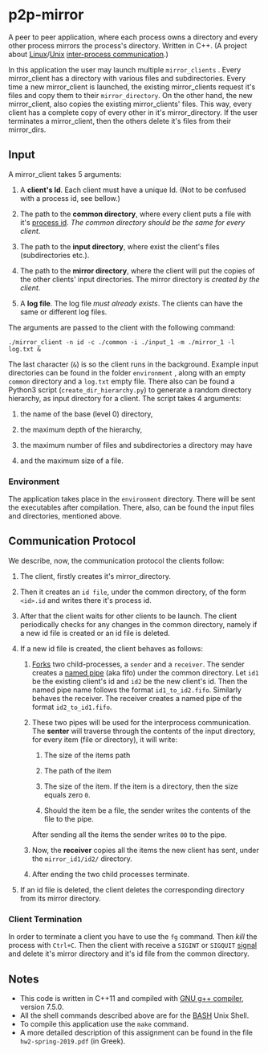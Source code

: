 # p2p-mirror

A peer to peer application, where each process owns a directory and every other process mirrors the process's directory. Written in C++. (A project about [Linux](https://en.wikipedia.org/wiki/Linux)/[Unix](https://en.wikipedia.org/wiki/Unix) [inter-process communication](https://en.wikipedia.org/wiki/Inter-process_communication).)

In this application the user may launch multiple `mirror_clients` . Every mirror_client has a directory with various files and subdirectories. Every time a new mirror_client is launched, the existing mirror_clients request it's files and copy them to their `mirror_directory`. On the other hand, the new mirror_client, also copies the existing mirror_clients' files. This way, every client has a complete copy of every other in it's mirror_directory. If the user terminates a mirror_client, then the others delete it's files from their mirror_dirs.

## Input

A mirror_client takes 5 arguments:

1. A **client's Id**. Each client must have a unique Id. (Not to be confused with a process id, see bellow.)

2. The path to the **common directory**, where every client puts a file with it's [process id](https://en.wikipedia.org/wiki/Process_identifier). *The common directory should be the same for every client*.

3. The path to the **input directory**, where exist the client's files (subdirectories etc.).

4. The path to the **mirror directory**, where the client will put the copies of the other clients' input directories. The mirror directory is *created by the client*.

5. A **log file**. The log file *must already exists*. The clients can have the same or different log files.

The arguments are passed to the client with the following command:

`./mirror_client -n id -c ./common -i ./input_1 -m ./mirror_1 -l log.txt &`

The last character (`&`) is so the client runs in the background. Example input directories can be found in the folder `environment` , along with an empty `common` directory and a `log.txt`  empty file. There also can be found a Python3 script (`create_dir_hierarchy.py`) to generate a random directory hierarchy, as input directory for a client. The script takes 4 arguments:

1. the name of the base (level 0) directory,

2. the maximum depth of the hierarchy, 

3. the maximum number of files and subdirectories a directory may have

4. and the maximum size of a file.

### Environment

The application takes place in the `environment` directory. There will be sent the executables after compilation. There, also, can be found the input files and directories, mentioned above.

## Communication Protocol

We describe, now, the communication protocol the clients follow:

1. The client, firstly creates it's mirror_directory.

2. Then it creates an `id file`, under the common directory, of the form `<id>.id` and writes there it's process id.

3. After that the client waits for other clients to be launch. The client periodically checks for any changes in the common directory, namely if a new id file is created or an id file is deleted.

4. If a new id file is created, the client behaves as follows:
   
   1. [Forks](https://en.wikipedia.org/wiki/Fork_(system_call)) two child-processes, a `sender` and a `receiver`. The sender creates a [named pipe](https://en.wikipedia.org/wiki/Named_pipe) (aka fifo) under the common directory. Let `id1` be the existing client's id and `id2` be the new client's id. Then the named pipe name follows the format `id1_to_id2.fifo`. Similarly behaves the receiver. The receiver creates a named pipe of the format `id2_to_id1.fifo`.
   
   2. These two pipes will be used for the interprocess communication. The **senter** will traverse through the contents of the input directory, for every item (file or directory), it will write:
      
      1. The size of the items path
      
      2. The path of the item
      
      3. The size of the item. If the item is a directory, then the size equals zero `0`.
      
      4. Should the item be a file, the sender writes the contents of the file to the pipe.
      
      After sending all the items the sender writes `00` to the pipe.
   
   3. Now, the **receiver** copies all the items the new client has sent, under the `mirror_id1/id2/` directory.
   
   4. After ending the two child processes terminate.

5. If an id file is deleted, the client deletes the corresponding directory from its mirror directory.

### Client Termination

In order to terminate a client you have to use the `fg` command. Then *kill* the process with `Ctrl+C`. Then the client with receive a `SIGINT` or `SIGQUIT` [signal](https://en.wikipedia.org/wiki/Signal_(IPC)) and delete it's mirror directory and it's id file from the common directory.

## Notes

- This code is written in C++11 and compiled with [GNU g++ compiler](https://en.wikipedia.org/wiki/GNU_Compiler_Collection#Languages), version 7.5.0.
- All the shell commands described above are for the [BASH](https://en.wikipedia.org/wiki/Bash_(Unix_shell)) Unix Shell.
- To compile this application use the `make` command.
- A more detailed description of this assignment can be found in the file `hw2-spring-2019.pdf` (in Greek).
